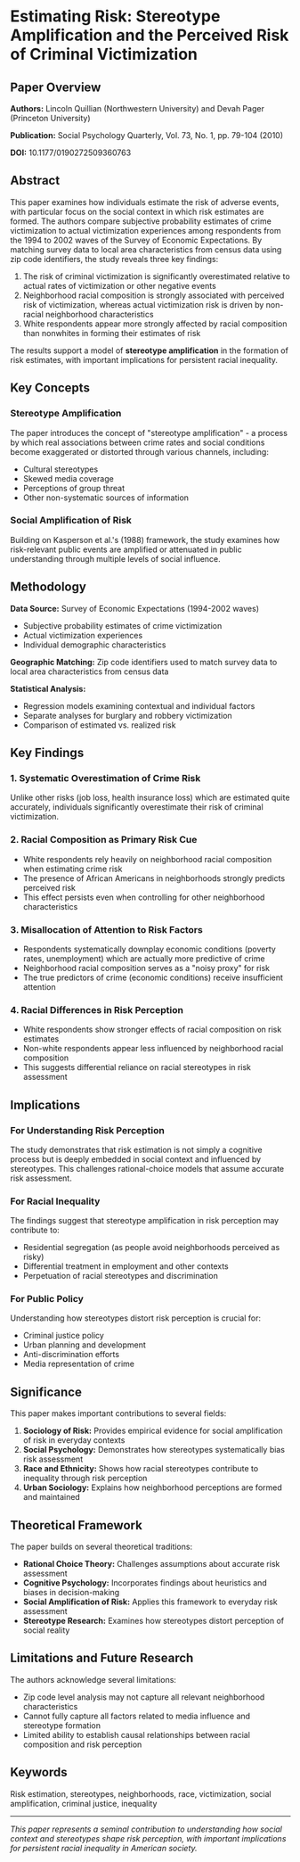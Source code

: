 # Estimating Risk: Stereotype Amplification and the Perceived Risk of Criminal Victimization

## Paper Overview

**Authors:** Lincoln Quillian (Northwestern University) and Devah Pager (Princeton University)

**Publication:** Social Psychology Quarterly, Vol. 73, No. 1, pp. 79-104 (2010)

**DOI:** 10.1177/0190272509360763

## Abstract

This paper examines how individuals estimate the risk of adverse events, with particular focus on the social context in which risk estimates are formed. The authors compare subjective probability estimates of crime victimization to actual victimization experiences among respondents from the 1994 to 2002 waves of the Survey of Economic Expectations. By matching survey data to local area characteristics from census data using zip code identifiers, the study reveals three key findings:

1. The risk of criminal victimization is significantly overestimated relative to actual rates of victimization or other negative events
2. Neighborhood racial composition is strongly associated with perceived risk of victimization, whereas actual victimization risk is driven by non-racial neighborhood characteristics
3. White respondents appear more strongly affected by racial composition than nonwhites in forming their estimates of risk

The results support a model of **stereotype amplification** in the formation of risk estimates, with important implications for persistent racial inequality.

## Key Concepts

### Stereotype Amplification
The paper introduces the concept of "stereotype amplification" - a process by which real associations between crime rates and social conditions become exaggerated or distorted through various channels, including:
- Cultural stereotypes
- Skewed media coverage
- Perceptions of group threat
- Other non-systematic sources of information

### Social Amplification of Risk
Building on Kasperson et al.'s (1988) framework, the study examines how risk-relevant public events are amplified or attenuated in public understanding through multiple levels of social influence.

## Methodology

**Data Source:** Survey of Economic Expectations (1994-2002 waves)
- Subjective probability estimates of crime victimization
- Actual victimization experiences
- Individual demographic characteristics

**Geographic Matching:** Zip code identifiers used to match survey data to local area characteristics from census data

**Statistical Analysis:** 
- Regression models examining contextual and individual factors
- Separate analyses for burglary and robbery victimization
- Comparison of estimated vs. realized risk

## Key Findings

### 1. Systematic Overestimation of Crime Risk
Unlike other risks (job loss, health insurance loss) which are estimated quite accurately, individuals significantly overestimate their risk of criminal victimization.

### 2. Racial Composition as Primary Risk Cue
- White respondents rely heavily on neighborhood racial composition when estimating crime risk
- The presence of African Americans in neighborhoods strongly predicts perceived risk
- This effect persists even when controlling for other neighborhood characteristics

### 3. Misallocation of Attention to Risk Factors
- Respondents systematically downplay economic conditions (poverty rates, unemployment) which are actually more predictive of crime
- Neighborhood racial composition serves as a "noisy proxy" for risk
- The true predictors of crime (economic conditions) receive insufficient attention

### 4. Racial Differences in Risk Perception
- White respondents show stronger effects of racial composition on risk estimates
- Non-white respondents appear less influenced by neighborhood racial composition
- This suggests differential reliance on racial stereotypes in risk assessment

## Implications

### For Understanding Risk Perception
The study demonstrates that risk estimation is not simply a cognitive process but is deeply embedded in social context and influenced by stereotypes. This challenges rational-choice models that assume accurate risk assessment.

### For Racial Inequality
The findings suggest that stereotype amplification in risk perception may contribute to:
- Residential segregation (as people avoid neighborhoods perceived as risky)
- Differential treatment in employment and other contexts
- Perpetuation of racial stereotypes and discrimination

### For Public Policy
Understanding how stereotypes distort risk perception is crucial for:
- Criminal justice policy
- Urban planning and development
- Anti-discrimination efforts
- Media representation of crime

## Significance

This paper makes important contributions to several fields:

1. **Sociology of Risk:** Provides empirical evidence for social amplification of risk in everyday contexts
2. **Social Psychology:** Demonstrates how stereotypes systematically bias risk assessment
3. **Race and Ethnicity:** Shows how racial stereotypes contribute to inequality through risk perception
4. **Urban Sociology:** Explains how neighborhood perceptions are formed and maintained

## Theoretical Framework

The paper builds on several theoretical traditions:
- **Rational Choice Theory:** Challenges assumptions about accurate risk assessment
- **Cognitive Psychology:** Incorporates findings about heuristics and biases in decision-making
- **Social Amplification of Risk:** Applies this framework to everyday risk assessment
- **Stereotype Research:** Examines how stereotypes distort perception of social reality

## Limitations and Future Research

The authors acknowledge several limitations:
- Zip code level analysis may not capture all relevant neighborhood characteristics
- Cannot fully capture all factors related to media influence and stereotype formation
- Limited ability to establish causal relationships between racial composition and risk perception

## Keywords

Risk estimation, stereotypes, neighborhoods, race, victimization, social amplification, criminal justice, inequality

---

*This paper represents a seminal contribution to understanding how social context and stereotypes shape risk perception, with important implications for persistent racial inequality in American society.*